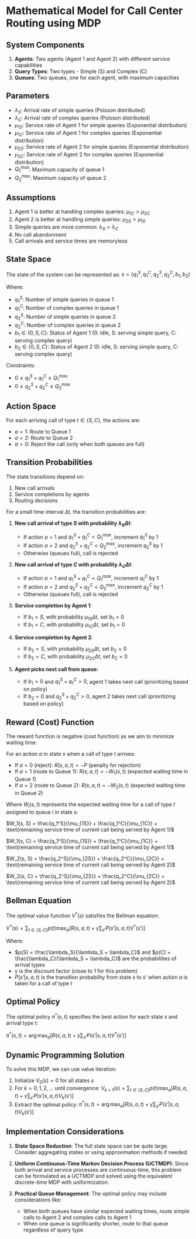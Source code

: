 # Mathematical Model for Call Center Routing using MDP

## System Components

1. **Agents**: Two agents (Agent 1 and Agent 2) with different service capabilities
2. **Query Types**: Two types - Simple (S) and Complex (C)
3. **Queues**: Two queues, one for each agent, with maximum capacities

## Parameters

- $\lambda_S$: Arrival rate of simple queries (Poisson distributed)
- $\lambda_C$: Arrival rate of complex queries (Poisson distributed)
- $\mu_{1S}$: Service rate of Agent 1 for simple queries (Exponential distribution)
- $\mu_{1C}$: Service rate of Agent 1 for complex queries (Exponential distribution)
- $\mu_{2S}$: Service rate of Agent 2 for simple queries (Exponential distribution)
- $\mu_{2C}$: Service rate of Agent 2 for complex queries (Exponential distribution)
- $Q_1^{max}$: Maximum capacity of queue 1
- $Q_2^{max}$: Maximum capacity of queue 2

## Assumptions

1. Agent 1 is better at handling complex queries: $\mu_{1C} > \mu_{2C}$
2. Agent 2 is better at handling simple queries: $\mu_{2S} > \mu_{1S}$
3. Simple queries are more common: $\lambda_S > \lambda_C$
4. No call abandonment
5. Call arrivals and service times are memoryless

## State Space

The state of the system can be represented as:
$s = (q_1^S, q_1^C, q_2^S, q_2^C, b_1, b_2)$

Where:
- $q_1^S$: Number of simple queries in queue 1
- $q_1^C$: Number of complex queries in queue 1
- $q_2^S$: Number of simple queries in queue 2
- $q_2^C$: Number of complex queries in queue 2
- $b_1 \in \{0, S, C\}$: Status of Agent 1 (0: idle, S: serving simple query, C: serving complex query)
- $b_2 \in \{0, S, C\}$: Status of Agent 2 (0: idle, S: serving simple query, C: serving complex query)

Constraints:
- $0 \leq q_1^S + q_1^C \leq Q_1^{max}$
- $0 \leq q_2^S + q_2^C \leq Q_2^{max}$

## Action Space

For each arriving call of type $t \in \{S, C\}$, the actions are:
- $a = 1$: Route to Queue 1
- $a = 2$: Route to Queue 2
- $a = 0$: Reject the call (only when both queues are full)

## Transition Probabilities

The state transitions depend on:
1. New call arrivals
2. Service completions by agents
3. Routing decisions

For a small time interval $\Delta t$, the transition probabilities are:

1. **New call arrival of type $S$ with probability $\lambda_S \Delta t$**:
   - If action $a = 1$ and $q_1^S + q_1^C < Q_1^{max}$, increment $q_1^S$ by 1
   - If action $a = 2$ and $q_2^S + q_2^C < Q_2^{max}$, increment $q_2^S$ by 1
   - Otherwise (queues full), call is rejected

2. **New call arrival of type $C$ with probability $\lambda_C \Delta t$**:
   - If action $a = 1$ and $q_1^S + q_1^C < Q_1^{max}$, increment $q_1^C$ by 1
   - If action $a = 2$ and $q_2^S + q_2^C < Q_2^{max}$, increment $q_2^C$ by 1
   - Otherwise (queues full), call is rejected

3. **Service completion by Agent 1**:
   - If $b_1 = S$, with probability $\mu_{1S} \Delta t$, set $b_1 = 0$
   - If $b_1 = C$, with probability $\mu_{1C} \Delta t$, set $b_1 = 0$

4. **Service completion by Agent 2**:
   - If $b_2 = S$, with probability $\mu_{2S} \Delta t$, set $b_2 = 0$
   - If $b_2 = C$, with probability $\mu_{2C} \Delta t$, set $b_2 = 0$

5. **Agent picks next call from queue**:
   - If $b_1 = 0$ and $q_1^S + q_1^C > 0$, agent 1 takes next call (prioritizing based on policy)
   - If $b_2 = 0$ and $q_2^S + q_2^C > 0$, agent 2 takes next call (prioritizing based on policy)

## Reward (Cost) Function

The reward function is negative (cost function) as we aim to minimize waiting time:

For an action $a$ in state $s$ when a call of type $t$ arrives:

- If $a = 0$ (reject): $R(s, a, t) = -P$ (penalty for rejection)
- If $a = 1$ (route to Queue 1): $R(s, a, t) = -W_1(s, t)$ (expected waiting time in Queue 1)
- If $a = 2$ (route to Queue 2): $R(s, a, t) = -W_2(s, t)$ (expected waiting time in Queue 2)

Where $W_i(s, t)$ represents the expected waiting time for a call of type $t$ assigned to queue $i$ in state $s$:

$W_1(s, S) = \frac{q_1^S}{\mu_{1S}} + \frac{q_1^C}{\mu_{1C}} + \text{remaining service time of current call being served by Agent 1}$

$W_1(s, C) = \frac{q_1^S}{\mu_{1S}} + \frac{q_1^C}{\mu_{1C}} + \text{remaining service time of current call being served by Agent 1}$

$W_2(s, S) = \frac{q_2^S}{\mu_{2S}} + \frac{q_2^C}{\mu_{2C}} + \text{remaining service time of current call being served by Agent 2}$

$W_2(s, C) = \frac{q_2^S}{\mu_{2S}} + \frac{q_2^C}{\mu_{2C}} + \text{remaining service time of current call being served by Agent 2}$

## Bellman Equation

The optimal value function $V^*(s)$ satisfies the Bellman equation:

$V^*(s) = \sum_{t \in \{S, C\}} p(t) \max_a \left[ R(s, a, t) + \gamma \sum_{s'} P(s'|s, a, t) V^*(s') \right]$

Where:
- $p(S) = \frac{\lambda_S}{\lambda_S + \lambda_C}$ and $p(C) = \frac{\lambda_C}{\lambda_S + \lambda_C}$ are the probabilities of arrival types
- $\gamma$ is the discount factor (close to 1 for this problem)
- $P(s'|s, a, t)$ is the transition probability from state $s$ to $s'$ when action $a$ is taken for a call of type $t$

## Optimal Policy

The optimal policy $\pi^*(s, t)$ specifies the best action for each state $s$ and arrival type $t$:

$\pi^*(s, t) = \arg\max_a \left[ R(s, a, t) + \gamma \sum_{s'} P(s'|s, a, t) V^*(s') \right]$

## Dynamic Programming Solution

To solve this MDP, we can use value iteration:

1. Initialize $V_0(s) = 0$ for all states $s$
2. For $k = 0, 1, 2, \ldots$ until convergence:
   $V_{k+1}(s) = \sum_{t \in \{S, C\}} p(t) \max_a \left[ R(s, a, t) + \gamma \sum_{s'} P(s'|s, a, t) V_k(s') \right]$
3. Extract the optimal policy:
   $\pi^*(s, t) = \arg\max_a \left[ R(s, a, t) + \gamma \sum_{s'} P(s'|s, a, t) V_k(s') \right]$

## Implementation Considerations

1. **State Space Reduction**: The full state space can be quite large. Consider aggregating states or using approximation methods if needed.

2. **Uniform Continuous-Time Markov Decision Process (UCTMDP)**: Since both arrival and service processes are continuous-time, this problem can be formulated as a UCTMDP and solved using the equivalent discrete-time MDP with uniformization.

3. **Practical Queue Management**: The optimal policy may include considerations like:
   - When both queues have similar expected waiting times, route simple calls to Agent 2 and complex calls to Agent 1
   - When one queue is significantly shorter, route to that queue regardless of query type
